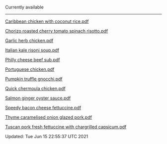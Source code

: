 Currently available

***

[Caribbean chicken with coconut rice.pdf](PDF/caribbean-chicken-with-coconut-rice-606bba9dee79bd729d26903a-cf89b47e.pdf)

[Chorizo roasted cherry tomato spinach risotto.pdf](PDF/chorizo-roasted-cherry-tomato-spinach-risotto-60866a037d0a2d62370b7d26-f62d5172.pdf)

[Garlic herb chicken.pdf](PDF/garlic-herb-chicken-606c12f83b12d47bde117e19-40144682.pdf)

[Italian kale risoni soup.pdf](PDF/italian-kale-risoni-soup-6087a3804f3aea532d3acc71-b24ee9fc.pdf)

[Philly cheese beef sub.pdf](PDF/philly-cheese-beef-sub-6098d32afacb0c656621b186-d358d5b8.pdf)

[Portuguese chicken.pdf](PDF/portuguese-chicken-606be983aae469066c2f34ae-324b280b.pdf)

[Pumpkin truffle gnocchi.pdf](PDF/pumpkin-truffle-gnocchi-6087a08f95ce3e6abc056f30-8344ddff.pdf)

[Quick chermoula chicken.pdf](PDF/quick-chermoula-chicken-6099ec4b1afa7065de3c8452-5c777fd5.pdf)

[Salmon ginger oyster sauce.pdf](PDF/salmon-ginger-oyster-sauce-6098d1acfacb0c656621b16c-a820cbdb.pdf)

[Speedy bacon cheese fettuccine.pdf](PDF/speedy-bacon-cheese-fettuccine-6098d0cdeffb7a7f733fcd4e-7381f1ae.pdf)

[Thyme caramelised onion glazed pork.pdf](PDF/thyme-caramelised-onion-glazed-pork-606c103799fe63701d35ca9f-a804a70b.pdf)

[Tuscan pork fresh fettuccine with chargrilled capsicum.pdf](PDF/tuscan-pork-fresh-fettuccine-with-chargrilled-capsicum-6098b603e81e61624a7d5f22-0ae85faf.pdf)


Updated: Tue Jun 15 22:55:37 UTC 2021
